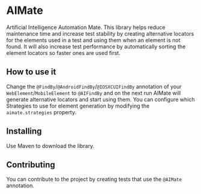 # AIMate
Artificial Intelligence Automation Mate. This library helps reduce maintenance time and increase test stability by creating alternative locators for the elements used in a test and using them when an element is not found. It will also increase test performance by automatically sorting the element locators so faster ones are used first.

## How to use it
Change the `@FindBy`/`@AndroidFindBy`/`@IOSXCUIFindBy` annotation of your `WebElement`/`MobileElement` to `@AIFindBy` and on the next run AIMate will generate alternative locators and start using them. You can configure which Strategies to use for element generation by modifying the `aimate.strategies` property.

## Installing
Use Maven to download the library.


## Contributing
You can contribute to the project by creating tests that use the `@AIMate` annotation.
